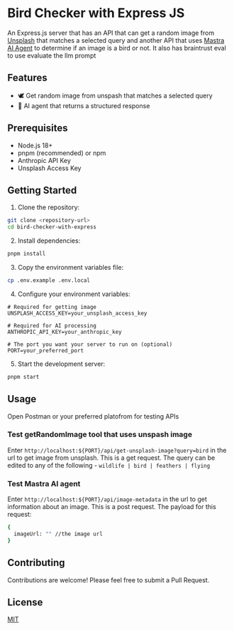 # Bird Checker with Express JS

An Express.js server that has an API that can get a random image from [Unsplash](https://unsplash.com/) that matches a selected query and another API that uses [Mastra AI Agent](https://mastra.ai/docs/guide/how-to/01-creating-agents) to determine if an image is a bird or not. It also has braintrust eval to use evaluate the llm prompt

## Features

- 🕊️ Get random image from unspash that matches a selected query
- 🤖 AI agent that returns a structured response

## Prerequisites

- Node.js 18+
- pnpm (recommended) or npm
- Anthropic API Key
- Unsplash Access Key

## Getting Started

1. Clone the repository:

```bash
git clone <repository-url>
cd bird-checker-with-express
```

2. Install dependencies:

```bash
pnpm install
```

3. Copy the environment variables file:

```bash
cp .env.example .env.local
```

4. Configure your environment variables:

```env
# Required for getting image
UNSPLASH_ACCESS_KEY=your_unsplash_access_key

# Required for AI processing
ANTHROPIC_API_KEY=your_anthropic_key

# The port you want your server to run on (optional)
PORT=your_preferred_port
```

5. Start the development server:

```bash
pnpm start
```

## Usage

Open Postman or your preferred platofrom for testing APIs

### Test getRandomImage tool that uses unspash image

Enter `http://localhost:${PORT}/api/get-unsplash-image?query=bird` in the url to get image from unsplash. This is a get request.
The query can be edited to any of the following - `wildlife | bird | feathers | flying`

### Test Mastra AI agent

Enter `http://localhost:${PORT}/api/image-metadata` in the url to get information about an image. This is a post request.
The payload for this request:

```bash copy
{
  imageUrl: "" //the image url
}
```

## Contributing

Contributions are welcome! Please feel free to submit a Pull Request.

## License

[MIT](LICENSE)
